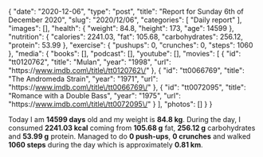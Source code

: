 {
    "date": "2020-12-06",
    "type": "post",
    "title": "Report for Sunday 6th of December 2020",
    "slug": "2020\/12\/06",
    "categories": [
        "Daily report"
    ],
    "images": [],
    "health": {
        "weight": 84.8,
        "height": 173,
        "age": 14599
    },
    "nutrition": {
        "calories": 2241.03,
        "fat": 105.68,
        "carbohydrates": 256.12,
        "protein": 53.99
    },
    "exercise": {
        "pushups": 0,
        "crunches": 0,
        "steps": 1060
    },
    "media": {
        "books": [],
        "podcast": [],
        "youtube": [],
        "movies": [
            {
                "id": "tt0120762",
                "title": "Mulan",
                "year": "1998",
                "url": "https:\/\/www.imdb.com\/title\/tt0120762\/"
            },
            {
                "id": "tt0066769",
                "title": "The Andromeda Strain",
                "year": "1971",
                "url": "https:\/\/www.imdb.com\/title\/tt0066769\/"
            },
            {
                "id": "tt0072095",
                "title": "Romance with a Double Bass",
                "year": "1975",
                "url": "https:\/\/www.imdb.com\/title\/tt0072095\/"
            }
        ],
        "photos": []
    }
}

Today I am <strong>14599 days</strong> old and my weight is <strong>84.8 kg</strong>. During the day, I consumed <strong>2241.03 kcal</strong> coming from <strong>105.68 g</strong> fat, <strong>256.12 g</strong> carbohydrates and <strong>53.99 g</strong> protein. Managed to do <strong>0 push-ups</strong>, <strong>0 crunches</strong> and walked <strong>1060 steps</strong> during the day which is approximately <strong>0.81 km</strong>.